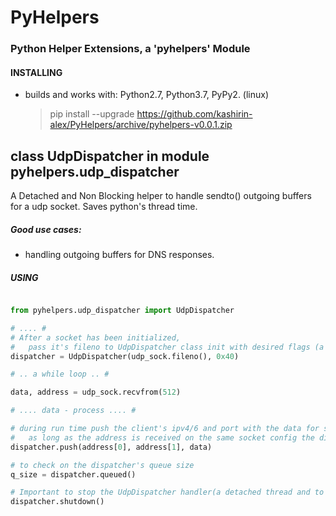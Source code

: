# PyHelpers
### Python Helper Extensions, a 'pyhelpers' Module 

#### INSTALLING 
- builds and works with: Python2.7, Python3.7, PyPy2. (linux)
  > pip install --upgrade https://github.com/kashirin-alex/PyHelpers/archive/pyhelpers-v0.0.1.zip


## class UdpDispatcher in module pyhelpers.udp_dispatcher 
 A Detached and Non Blocking helper to handle sendto() outgoing buffers for a udp socket. Saves python's thread time. 
##### Good use cases:
  * handling outgoing buffers for DNS responses.


##### USING 
```python

from pyhelpers.udp_dispatcher import UdpDispatcher

# .... #
# After a socket has been initialized, 
#   pass it's fileno to UdpDispatcher class init with desired flags (a dup is issued on the fileno)
dispatcher = UdpDispatcher(udp_sock.fileno(), 0x40)

# .. a while loop .. #

data, address = udp_sock.recvfrom(512)

# .... data - process .... #

# during run time push the client's ipv4/6 and port with the data for sending
#   as long as the address is received on the same socket config the dispatcher can handle the sendto
dispatcher.push(address[0], address[1], data)

# to check on the dispatcher's queue size
q_size = dispatcher.queued()

# Important to stop the UdpDispatcher handler(a detached thread and to close it's fd ) as no longer required
dispatcher.shutdown()

```


